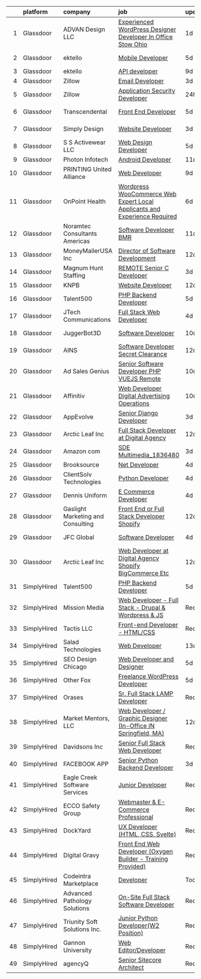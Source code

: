 

|    | platform    | company                           | job                                                                                                                                                                                                                                                                                                                                                                                                                                                                                                                                                                                                                                                                                                                                                                                                                                                                                                                                                                                                                                                                                                                                                                                                                                                                              | update_time   | location                  |
|---:|:------------|:----------------------------------|:---------------------------------------------------------------------------------------------------------------------------------------------------------------------------------------------------------------------------------------------------------------------------------------------------------------------------------------------------------------------------------------------------------------------------------------------------------------------------------------------------------------------------------------------------------------------------------------------------------------------------------------------------------------------------------------------------------------------------------------------------------------------------------------------------------------------------------------------------------------------------------------------------------------------------------------------------------------------------------------------------------------------------------------------------------------------------------------------------------------------------------------------------------------------------------------------------------------------------------------------------------------------------------|:--------------|:--------------------------|
|  1 | Glassdoor   | ADVAN Design LLC                  | [Experienced WordPress Designer Developer In Office Stow  Ohio](https://www.glassdoor.com/partner/jobListing.htm?pos=110&ao=1110586&s=58&guid=0000018137c4801c91a831fa8d7a651b&src=GD_JOB_AD&t=SR&vt=w&ea=1&cs=1_a535cc47&cb=1654498034092&jobListingId=1007917643696&cpc=23A796B44307ADD7&jrtk=3-0-1g4rs9026r18g801-1g4rs902mjor5800-5ff23c5acf5c8d17--6NYlbfkN0D55hMz5WA8YX_dLayiPM-06ubVX86EvwRRl9IlyL2IOxUk6jvVi89EQpwJ_IRxxURGsp9L37NUwP3BB_cr5DGNmbSMs30THpfvwIpJVeBv_FyqtVXeZwvKyxs3MdHXAHPWOEjf3eO_aNgc7nNZ0Tckfv22IIh7me0jK0kDgsfbccu7SAmZy5O5qsyds6vwCr6hW4_pJweBcXikZeWFLHq3ccPLZE7NDIiPaACJoi95ZrjYHfudMV3pJE7T4Sz_J3tjhprFexrxIWhWJBZTQJcbntQ5A1RcmFgP4pP1EuhP0Z7syfhskjVpH35o4aTB8USZ_zw3XT-E5VzvbfdnL_Vxzv6szwRKQMmtUe7x5hz05Nu2SGfjlPINbf_CfQuypr9LMJd9LsVXbuarAAQ70pKMMmStXf9wOkUpjR4bgIBufMY4QKUJ4veJNg1u2pldDGaDZnfssSF4Cwn5iza-qC8LAOxB-5IzfOZgXo6MZW4z-d9ebc2WQd3j7SJuyuiOnAtxuLeRxx_bAQ%3D%3D)                                                                                                                                                                                                                                                                                                                                                             | 1d            | Stow, OH                  |
|  2 | Glassdoor   | ektello                           | [Mobile Developer](https://www.glassdoor.com/partner/jobListing.htm?pos=113&ao=1110586&s=58&guid=0000018137c4801c91a831fa8d7a651b&src=GD_JOB_AD&t=SR&vt=w&ea=1&cs=1_369c549f&cb=1654498034093&jobListingId=1007905971078&cpc=555ADD10F5BC937C&jrtk=3-0-1g4rs9026r18g801-1g4rs902mjor5800-80afdd8af822026f--6NYlbfkN0CLjQmfy67UqlWxJvyH5uxFrQGBFL1cdeZdgq-fUlKTljvii19VO40o9hODfeR06z4mhk9GpRvZDex5LB8Ymci47WRXt8vaihY4AblfBVb0bxqBwnDUzJYSUgFrDeDVWEorFxzmmNKcJzLXz0idSWhU2q7GkpYcTy7784qh_mLhorMKw8QAYJoMDVX8gSu2go-o_iq5pdSidgIuA84pm7B8IdhqudD5SbqkuA9Woe4CCyld4b2jSTy7OzNQTdPQ_SOjVTHReUBDBaxwsqX5kFJRJMOcRZO8xx9qItMCg0woDK12-kNjKqhDnIAUU_uwvBNUM-1y-UBtQtV7htB1v_BphW9PH_b3LeTCz0A8jFRGVO49B6MPVCZPIYeQMRy-6p6PYSRROQGecBj5fG2PFIpqxRI4GT13pfMRJuC46l8Sa6J1seyW6_urre4y5-bwYCVviLKDHE-nSLHakML3-1KEviz7ezqzPNVuAWrff-lF8J6NKUDrzkZ9lF4uzdTS68foKr3LMhfrJA%3D%3D)                                                                                                                                                                                                                                                                                                                                                                                                          | 5d            | Charlotte, NC             |
|  3 | Glassdoor   | ektello                           | [API developer](https://www.glassdoor.com/partner/jobListing.htm?pos=123&ao=1110586&s=58&guid=0000018137c4801c91a831fa8d7a651b&src=GD_JOB_AD&t=SR&vt=w&ea=1&cs=1_005f080a&cb=1654498034095&jobListingId=1007898560013&cpc=973E6D846143997F&jrtk=3-0-1g4rs9026r18g801-1g4rs902mjor5800-499effc080e1b507--6NYlbfkN0CLjQmfy67UqlWxJvyH5uxFrQGBFL1cdeZdgq-fUlKTljvii19VO40o9hODfeR06z5VeUgGmXxwDd1apIz3q5bGrSyFsw2nVv8A9keZ_TV-YXdizNpzTxiyoEv-DYYeu7i0uAdRawfgv9BwPsqBCOdbji7-x1LgmFzzevUEsA-ff-qen00aE-ebt5rEZAWcOtqyTOTPFvDaJ27QzJi5QmTI5kbGKVe4PZQnny2iGTcYPnpO8uHn9ih1ZqtTYKBwoNO-obSSwv7Fve2SwTOwkZlY-jUwwptpObz7rVnW5rQVNUWSmIKRMUR8F-QOoQYijcOPpKQ8nWjJe4XEQBqnZXyeNnKCRxyBsTn6Ab_ntxTMNSjnLg9jmTY2ONXsiyB9K9EPHBwqC1yDlN8EN9Ox2imnbLfjutZRQJYoPVPwX9YIw7NbQj3s016x139-UYh_1VCpa-wFe2AxDtALrJ4AcWuW9h0nUAI5zaB5zRs7HDg8At1nX0gbpxm25DKW2Sk2w9u9-_Dst0d0hA%3D%3D)                                                                                                                                                                                                                                                                                                                                                                                                             | 9d            | Remote                    |
|  4 | Glassdoor   | Zillow                            | [Email Developer](https://www.glassdoor.com/partner/jobListing.htm?pos=124&ao=1110586&s=58&guid=0000018137c4801c91a831fa8d7a651b&src=GD_JOB_AD&t=SR&vt=w&cs=1_06561be3&cb=1654498034095&jobListingId=1007914140809&cpc=AC285F3A3ECA6BB0&jrtk=3-0-1g4rs9026r18g801-1g4rs902mjor5800-d5a371a2296d9443--6NYlbfkN0ANMurRYyPEXg08u6OamUd1Mvhk-zhFSGYIZgoJR86UvYL2v6MoUqae-sD5DnU21vr3PQNu8ZSqa2obWZbktWxgr0g78Syxir6qFJq9FS2-QcG1zbH-ZdReyN6tfx4WDorKu6fRAqkaeyW2Vts6RUdmNBZQ99TRrPTVGAhRaKI305nDt5vRkq2GdPB9asLlMbNLCd6duJjvj4XvE-35iW94qGlyDV01ku2cKEQsGGbCTN-C09n7wuN2YStUKu8k7WvBfGp6maA0m9xz4v3A0FJh2-E6Nqujjo_hUZ3J1DQcoUeZn9fD4KfRhPbP7kH8QM9JDggPDN5o35ajE7X0Lgh4cCFagIf3riGlz9Es7iIMDyBS7IiRY8MOicHcsil1kWM_VSvauByMZXvdfSoe85r4QftPongDE-rqfd9tNvq-AfkP9BQhnejw9eoNt5HSfa7j-IcEGixaEeEQuzVQTVcSdE5uOJWHuYf3NlcC54wLaYbIqD90vDcLGfcFT9Xnaoef96-WSgvtfwPJhPuqRR-MCoXiFqas5XMF_xcEhCO5CTFHMTd522BYO02rK7QfLgaB0w4Hu3zH4NcOub6j_5tT9ejofBsJkjxpqe4SfGVB-WXyoSAWKSt3R2E0xOFh2bQiUVCjb6zMjw64pXRjK7w1WOls0dSZPOQDYcCngN6BCjEUQ-Z65LNZ4f4xbn9jvmM2mCfJ-L7QeJnJeDgN2GcT8T2adWz5mOuEE6y0cG1v1oypaUCA9a1Rg4JlJcke0Abouy_JRF572PV0kgnjP0g_y-k20hq3W-yn_IDVf9rFxTnhiiW5OHi23IPtxN1OT1GtR_-di5QCmBqLtjlh92F37Q5fAeNUXgP5tIUzIWhBtnkCAZcGZ-kip4faox5sTRQ%3D)                              | 3d            | Remote                    |
|  5 | Glassdoor   | Zillow                            | [Application Security Developer](https://www.glassdoor.com/partner/jobListing.htm?pos=111&ao=1110586&s=58&guid=0000018137c4801c91a831fa8d7a651b&src=GD_JOB_AD&t=SR&vt=w&cs=1_b9bf698e&cb=1654498034092&jobListingId=1007918663423&cpc=F1339989C5CB8906&jrtk=3-0-1g4rs9026r18g801-1g4rs902mjor5800-b15796dd80cb0342--6NYlbfkN0ANMurRYyPEXg08u6OamUd1Mvhk-zhFSGYIZgoJR86UvQ_x0FKK8TrZZD49G3rLjS97idMq4Jjaw-3qa9pcLwefI5CIC-Pd_jSG8jWwupUOO7lBP1R92tIUdEo328R83rPyIZ3SnKpggKeajDFI-X5kVOEyHaEmQtW-FaqgrNG3fcoGsuhjxBmC3Pv3Y1dvY5D7vqdXUH1HX4WVNWkZivehH7WCUQ9B7uQcQ0x7rAHfJF2124pjBdQztv9OLvDtgXdKbGohIAHu29hun-8qLTQb_HMn6ktvyHIVS7LnqCr6yl49Gu-ilNUbQB__cSY-Ms-L7bMBbRBMTyEbGJkLmELpBVDfoZsLZ3mehItvAcu7rs0GMlj0YRWEAp7Jzbcn1C1HHSSan_6XjjVdZhWddHTfq4pQpH6GnhSB34zqHO3jDyX_RnF7vvCB3KfycUmmKjal8a1U-LUJoe0859FeQ-agNOy2F2IJKtXSDiCAw0hDSQxb6bl2rS1c2--zv64rb6nqduwXbkzX7WOdtOyWWbLGjoxv6N0b0huDPLdwbn9iKaZmyBxLmns4N2XNRiltQDfjbzdSEBCsWEAfI06uBHZht347H_iRWvbQE12_aRJAc407apjkeu3gV0tDFHTlR3Jy6lbs-Gve3bm71y_8ebwRwfBe19B1A6HEb9dwRy6TOjC771FmHO3pphPIrof7gdpviTb-f72dOC_aCnJdHfuxQb0H-wXJbeo_N2ThHvHF7YSlfKJzzN6l4FA7erO-vMBQ7nZsy1dQF4auABijeVNi30I2T0gXrdNtjti8S7WIgU6ycNo4lV778CDkj6ukNEWD6gD5ssBbXSCekvtx-ZvvoFiyzrcVicHdlMW7LT-Rrvn1YFN6tnsV5DmzdJHk8Ue0TJNdtfldhQ%3D%3D) | 24h           | Remote                    |
|  6 | Glassdoor   | Transcendental                    | [Front End Developer](https://www.glassdoor.com/partner/jobListing.htm?pos=116&ao=1110586&s=58&guid=0000018137c4801c91a831fa8d7a651b&src=GD_JOB_AD&t=SR&vt=w&ea=1&cs=1_5e87e739&cb=1654498034094&jobListingId=1007905975704&cpc=D7FE8E303655E3F3&jrtk=3-0-1g4rs9026r18g801-1g4rs902mjor5800-4faa581660fa1e21--6NYlbfkN0ACTeRvGRFS6hadW-07x_K1RnsIE8OdH4tufuZ5eRAiXvJP4uszTk42Rt0E2u3NaVZi9SDX6Fmjqum_709gG7LLnZto7XYBDrqZaqdFKb-owaQZ-XDgD2fOYIz42yjl1JWwPzeWNiRKNrzLKesEmQce1NVIO1WTfYSvm8fpu4K91SKQHve8WQP1ccwaKshXZMoE1l3ngmkc-TJiDt_gzIR9SFbLCO5-GpLWKPgroBNPLWuOelKWxR6C-bh60HeRu88XpeCgK68FVT8cL6KhOliIzRoyos-VWIWYtqtI-xMJt83YsWOTFLvxCFKUanM7ynZIHpMFBxDl4oAlr3sd_dwnBkokcXJX_kBqfZYRRcwTUy2bHi_JxUCRFWILRfvjqftTLRMTRkVKi5pbgsQYS1vqHhuSNucQCVXkbzJU6aZWN3zp9w3fR2aRyTr5czypPkMrUgiQLfaXdyN-1uhIOppub-9iX1dZXip4a8SR0upXVBqXqcIduNICBvXd4_1WQ394OEYp1CNuqQ%3D%3D)                                                                                                                                                                                                                                                                                                                                                                                                       | 5d            | San Antonio, TX           |
|  7 | Glassdoor   | Simply Design                     | [Website Developer](https://www.glassdoor.com/partner/jobListing.htm?pos=117&ao=1110586&s=58&guid=0000018137c4801c91a831fa8d7a651b&src=GD_JOB_AD&t=SR&vt=w&ea=1&cs=1_da4bfb2a&cb=1654498034094&jobListingId=1007913875112&cpc=983919718F9DC6F6&jrtk=3-0-1g4rs9026r18g801-1g4rs902mjor5800-57ed80703c018681--6NYlbfkN0C-Mup-Gubq0jiV8rKLAodhj2wRVhJ3GFEu-exgwciS1XAEyEGW8aFyYWyU32nRQ_35WaFq3zp1EH2dj1bb0DDiy6J0XUwzmGeQrkxW-JAUjzlIharzPwd6oveOCawvzeQdXncODftvXAqT0mG0iAYa4fsQJjEzQ390Yqvwv9EhPmHqyHPOyXfoExt_5hfAu3XfGMSvs198_l7iR3A1j9YtTq9RCsgkXYngby0nDiY1qJnYSKJ2tKbGO-hLlpjp0agsmo55Rlhz-CHb45VmLc5oZS0uivkq-2Py06-TwP97tGAc_nfH4FXej99TkjKpj-ytoLFO-LCl3aVw6UtSESuftt4niWgEJ2DsBWGWteUqEMQstmuU5RG_uY82_wxIXtyySsDJl8CfEj6lDwBsk5F-7v7EXH0o0bkrszAgz-Jobjm72Sc0rYorvtACWBu0qbHdvBqx1N1DzPeSz8qWXR9gib8qpy8VeoPqFuwC7X3daPdNADLpNe0WI8R3S2ZO6I8%3D)                                                                                                                                                                                                                                                                                                                                                                                                                       | 3d            | Los Lunas, NM             |
|  8 | Glassdoor   | S S Activewear LLC                | [Web Design Developer](https://www.glassdoor.com/partner/jobListing.htm?pos=101&ao=1110586&s=58&guid=0000018137c4801c91a831fa8d7a651b&src=GD_JOB_AD&t=SR&vt=w&cs=1_cd5178ef&cb=1654498034090&jobListingId=1007907546318&cpc=E09166F42AC112F3&jrtk=3-0-1g4rs9026r18g801-1g4rs902mjor5800-9a94e0e65c736bca--6NYlbfkN0Ajr136nt6A_LHOZ7dazkZBMRVGXfFx1UH3hXSlGZi78qV2vh4IIPaG56QxCFgA56Adpr9RaXdipIXu1R4bmSOvMziN5foyE-Hu6-wOJzorB798i-BTTof0WkY407sJ8JJ-b48jkEdELNvzxft-sRf5NMtJ6JiYIBRDHRpWroXbQqBaO_5kxxHvN-KYbt9H9FU-F8bCVWeed56PDkhqUEuRGHhHzWK0Nu3lZP0kPet2iRwACwaCwOfDb-EMyWgGqkHC_uLAsNtMbrgQ8wWpZRNIvhl4qwkb1mtY-uIUGsyWdz4nUvK_4xNQTMHnPlOrDkqeoWpe0ngSgNbXG32TjJ6IDJyaO3tCCb8sLMLXWQdOj7DvrJuomG38XJ7CdqTyPs7RECbUUISMJfpYH7IcrQC1faCDuqQU2ZkpSwgoKBDwrss2zr98EaDTjaLQ6wmaY691Pr3QXmdBEcbhHyZ4OJdEuDeW6UP0IY5OphtGdu8ca40Tp1GBsT21gAGBOROBQazl9Uvj80j5qs5wxQNktKDOKk5If1iua-eoLlvEme6KbyoYqkadgkPsK3ryebpXnjT_Y56pCXp6mmFQqIiSaTuX_TLbS2vnhD3itG4VVI-511LaP0jVxRUMTMaqHgG8K_3zixGwNO6uM22lL-xqZUViiFbeKKz91UMSqORUU2wdcaC7WkZy7g0svebiB6PiKcXUUpHOp7H-er2QiG6JQYdhxFp0UwClBrIRbXnLl4mRb5y81heR1ycF948cfz9hx6w%3D)                                                                                                                                                         | 5d            | Bolingbrook, IL           |
|  9 | Glassdoor   | Photon Infotech                   | [Android Developer](https://www.glassdoor.com/partner/jobListing.htm?pos=104&ao=1110586&s=58&guid=0000018137c4801c91a831fa8d7a651b&src=GD_JOB_AD&t=SR&vt=w&ea=1&cs=1_e72f5674&cb=1654498034091&jobListingId=1007892542626&cpc=67C0CCE3C7FCD181&jrtk=3-0-1g4rs9026r18g801-1g4rs902mjor5800-a3e50795e0056a40--6NYlbfkN0BK9GXDcakwdiqmeo8o-2GvkYnmPkq7xevAHdeF_847qlv52V46Uj_2s_pT6GSulPqvjasaQXps0o1jPbMjeMFtqXNt8J8JvgczQhktQoiGhHR_lYFkYMTKLgS1P2dqx3MTMvrMlKqogq5yv_t9VuqD6-Rqh5oF9mZDP7YaeYvFderzBg3riZTrOVy-587EiXSQeUPudNc8V45ii2nqkhef5dKoaOAhec6ebtPRixNt_UmgvjTDTwhYbZoiySqFLXOFnL5f3xGGVDqtwkfxRFd3IXgV2Nrt4OrULHg0Io8i6GK5Ut2ftaqJ8kygIldOj-KSosdLxrQC8Q58v0MzXU7vcjwApXF8qTn0T-pMSooRBwDGZaO0qgfTM4ylNZ8eCHNiab6T4XSpV8GPacLbbunc8juxXDACWHCIgU6XApLO32J5qhaqsTj3zk9EkoQLNNC1mRgVb3dwdhbYPBdbLcISkUJ6D4Wkhy-n_8BuQb_H8YteMsX3m67I)                                                                                                                                                                                                                                                                                                                                                                                                                                     | 11d           | Plano, TX                 |
| 10 | Glassdoor   | PRINTING United Alliance          | [Web Developer](https://www.glassdoor.com/partner/jobListing.htm?pos=109&ao=1110586&s=58&guid=0000018137c4801c91a831fa8d7a651b&src=GD_JOB_AD&t=SR&vt=w&ea=1&cs=1_e1897189&cb=1654498034092&jobListingId=1007898385089&cpc=93AA082196C185B9&jrtk=3-0-1g4rs9026r18g801-1g4rs902mjor5800-dc81e49fc931dd62--6NYlbfkN0CRj-sOtPusTLJq9MblLSm6Cds9QWEY5eHHm3cA7ZelnFRzC79Q-ko1-LazN7AL-IGfamo1ZcxnpDw7aZD40s5A8rpCvNB6w3VlgB5HW-HqSTLgjU0um8546ZPGPmEBQ782FxJ-OhvmLxVZQojgLs1JmzLimVPSIol3M114wpxtD0-SvkhtldW0v23vmkd0BcVknkbz4y1BDU7v-DT2-FUQcw0mQtTgfi0WG5xA-czAXTzhSCJcZFt2icsURak3i9oCxN9GJ2R-wUwI0eEEuGuJUQTUkaHcuQ2yqxgaJedk8TmfOpfYudEvNZkMvGKzQnGtWxpg4dGJoa2ZmHaa1IMh-taVHFjgRmkIAiTbwqK4DYtzUa1s-PhTN3d_hx3L8Ydf9LwJjljWZqrLNsWk-amO4avIgRPyQOz3gHE_9xUwtPMWjfiKM7LAVq98fbznakR6vSfPlzWJdxOdAt3iKfWyHiVB9c9t2bBY4xCHmX2_cGGZ1oJIIzzs)                                                                                                                                                                                                                                                                                                                                                                                                                                         | 9d            | Philadelphia, PA          |
| 11 | Glassdoor   | OnPoint Health                    | [Wordpress WooCommerce Web Expert  Local Applicants and Experience Required](https://www.glassdoor.com/partner/jobListing.htm?pos=107&ao=1110586&s=58&guid=0000018137c4801c91a831fa8d7a651b&src=GD_JOB_AD&t=SR&vt=w&ea=1&cs=1_680c94fa&cb=1654498034092&jobListingId=1007903215506&cpc=8A61375D2B69A28B&jrtk=3-0-1g4rs9026r18g801-1g4rs902mjor5800-159e63bd1829bfa7--6NYlbfkN0DZZww-p_mr8GWlqIRBY21Wjl_Fk3kglyx5_HcxykVqwa7Oh0kVVaxeYI8J7BcukAIy0okcdhH2DyaIfm6Jvb1oqeYhbsF02WFeIbSNsj8uljhVtJOIO3Qnvqb9gbGV1ZWwDaYhrI3Uo62QFkN1sspM9OV89cMI8SJD0BHwgNaxLE_r6h4knzc5mL9IlozzooP5WyYpo1-U67vqDnIjliEUuKulUKM9O4q0dnB05YRBhHh0YX56S_RhSiiwN2QEb1M690v0rJ186qX0ONq8mGTlnd-_kKMuxqj0BBr4JcXzwRUWUPtwML_Ve2QbvZ-RBT4jdErRAnS3dhmG42XxpAs88mjoVd5tXxNTExCkzJQ7iKagnDpilCnNKO6ERE2Of8vt3QEpCAbBZmwpotuph9bVbKUG5N4-FdUdqXy-aeh155FSXIQrSEmu5a9xN8fTu7CuEYNYfA9UxXsCScHUioJGtWQFCpndBu_4K06jwHCYUDo09qFPXDsVJNZMu8d5nAAZ0NkCy371RfeE5oGu7GxN7-mC5UbbpFYA-TMR7L7ezn5hLDcgDNNxHOQpZQk33_iIlo-5MvzC3XBhzU1-toqr)                                                                                                                                                                                                                                                                            | 6d            | Richardson, TX            |
| 12 | Glassdoor   | Noramtec Consultants Americas     | [Software Developer   BMR](https://www.glassdoor.com/partner/jobListing.htm?pos=118&ao=1110586&s=58&guid=0000018137c4801c91a831fa8d7a651b&src=GD_JOB_AD&t=SR&vt=w&ea=1&cs=1_66e2e2f1&cb=1654498034094&jobListingId=1007892674761&cpc=C17E88BEEFAF6676&jrtk=3-0-1g4rs9026r18g801-1g4rs902mjor5800-48511051af68cc2f--6NYlbfkN0DP5iA7rczblxWEmgIPMCbtpntgjKYhcofeH2wrZYmOPqkjhZQvSyVW_dxwzepuYH4hstffnADYvZ8_DAPfBD_Iytyt7NYX--aevAD1CWFGEtg4nAcFczDJU9EwXNFy3B8Bwm7MsPGphyE9mIoGtkLO4L9Dh8nQNzBi_EVShwzmN5A_Ojf0e0DbUibJkpSs_3gXUO1bHpDfLiOFfL4R_CcDTH8xTbIH29MkR3R0ygMVHrgqY7GF247WdzN4n0WuUkzQgHbA99wfEfb2CJTHUQTwfsLRLnMcVM_yzbALtZB2xizaTQ-zodxaxuQfIVhyUqMpRbuAoQk549TfJIM-spiYb09H0g8CPeOxlFt8jWug8U2XhWIwt98tp8vNYsg0EKUBDkC0EeVOUe448NVjD3H95b9gyqIzoDBTFzgR4niZwEZaL-qEzKH0k69phLGdN5q0-9jtbSmk-9_IGx7OV7lQeuM0DkKuOzAuPKFtYVuMHs3HPur8jVpVCBLp3CGNJUyyuY3-4aeCQ4d13Zrz1JRe)                                                                                                                                                                                                                                                                                                                                                                                              | 11d           | Raleigh, NC               |
| 13 | Glassdoor   | MoneyMailerUSA  Inc               | [Director of Software Development](https://www.glassdoor.com/partner/jobListing.htm?pos=122&ao=1110586&s=58&guid=0000018137c4801c91a831fa8d7a651b&src=GD_JOB_AD&t=SR&vt=w&ea=1&cs=1_e1f451ad&cb=1654498034095&jobListingId=1007889089840&cpc=1EC006BEB16B588D&jrtk=3-0-1g4rs9026r18g801-1g4rs902mjor5800-769b1c6db1add6ee--6NYlbfkN0DT61kLjdFSjEt12lSIO0ii7jnTWqzgOABOdg3sRKPBg-BDwAt4KTL2jqdoh7ijKEecz-3k3TKLNeASbG_E3n7urExdtry5UX-DGlGBfQtG93LDx-qgDLQkGdl__XkKpvSDf5dCH3h84qeKgGio555muORIKO9SjKXJloYYKvwuY16k_Rkm26hkFOqepCD3EWmM7buDyRK1DlPaDls43Ov6vYbvZsY8l0ABcMDha0pWtZCRX5k14ljtPFTNopG04nd_DMtsJACv3fyoQNKQwB176BXq0sWk66gH8VbBAjcXlP6GGWA2GF9hCoTDTUON2DnxnOCdDi_Pv8wy1ZMIXiMQiWuabI5BuLjddIS1JSaB-GLS17-2GWWO19HSOO9hKc2TVjR8j8L8f5l4U0e55wsAoFg3Zc2M06zvhE2Rc5T9lx6ZWMP9JcvNjtqzu5gWTa9i-AFaZuayW-xBVWRWS0guXIKzeo1RxbN_SvbZ71K1nmUOGW-aEtlGWKmc-Y25JknOWKQotCa7HSBGj7WTM81d)                                                                                                                                                                                                                                                                                                                                                                                      | 12d           | Remote                    |
| 14 | Glassdoor   | Magnum Hunt Staffing              | [REMOTE Senior C   Developer](https://www.glassdoor.com/partner/jobListing.htm?pos=112&ao=1110586&s=58&guid=0000018137c4801c91a831fa8d7a651b&src=GD_JOB_AD&t=SR&vt=w&ea=1&cs=1_12bb8a64&cb=1654498034093&jobListingId=1007914397117&cpc=50179EF3956C3176&jrtk=3-0-1g4rs9026r18g801-1g4rs902mjor5800-72db3625e6eb8b27--6NYlbfkN0ApPMyXrjGHNZ4HOtR5bp3hW7-r3UAVomwaSEEjEZtheiHWunq3-hIp4grX9xf09FDkEjbXvNWOTvMrfSikpThnoH9PDXMQHp-Vwuk5r6m9vDQuLiG-Ut56UOzJnXFKTrC3A4HSvAGh0y7yXN0cQ3pLwxjQu16bJnL-pX4G0HRD8ZPwe6wAKXgd7KyV025LLk7M5JN_71mgZ1PL2zwOddoiXZeDmMTpawrOPkC_UxvY9xKhHqFiHJFVt_Iq7H4JTIK8WMWmcg4peInnt-JSzNV5W3nh5yUgUGACtDPHj7Gb-ythom1GkjB6bkqm6rXNeubbupibNz-0Xv5I_JsCIpt_64un-a-FYq38g2b-8uykMzq2btO5g-ZtcCrjLMI4Lo14YlVE7qfCrMnkWi8HVOclEGNcU2-tQU8FjqTdjnZ5wnjaO4HXLyJb9HoGNpRb4WPpNWpvDG4KrV3MygK8fPG6URfZQvyIO3d6zVks1uSh6z7SS6KROVuhJDiBMcXxHtXiY_xYjzZlkHFCg4b_lPm4)                                                                                                                                                                                                                                                                                                                                                                                           | 3d            | Remote                    |
| 15 | Glassdoor   | KNPB                              | [Website Developer](https://www.glassdoor.com/partner/jobListing.htm?pos=120&ao=1110586&s=58&guid=0000018137c4801c91a831fa8d7a651b&src=GD_JOB_AD&t=SR&vt=w&ea=1&cs=1_c5261a0e&cb=1654498034094&jobListingId=1007889710069&cpc=2187E14FC6F1B769&jrtk=3-0-1g4rs9026r18g801-1g4rs902mjor5800-259b8ac8227e4646--6NYlbfkN0BvLbvDA2J2cnkXh52WXsa7A4FwD4XNd5X_b3ZHvrXdw6rsgGSgBV27lgCNadOowgyefG39QW5e2srYGN0Kd-98YTLK1ej2ArEGHry-pC3vpKm37Dz6w1fmFyGeOHiw8YaRIC2vnIEY36ZqfaVvi_yqtCsxTI-xZksUhD1en9aPcmCxTZjUBWdenG_xf8TZdRWXh65NLWyBcmdGXFMUDWP-MZhMSx-Pafjl1TriQaMSbyTij1X_506JuYu4S4X00eUHNja6gvV4SNvOMpVp91STN7vgKVuUUpEUsXgauLKsLIJAS5x-vOlDRVD0p6iDc0tQRhy8s4XvhlOIhMCcr6cpsp9y815GXiWXKKRMkye3H6-YDsTEPKM01Ldy7kCdhwa7VRnpJRfhF9dm9euGzJDliystjf4ozfiS_miPcrcVwasvzd3AndG5RbtDQfDs4cKMZcEWwPCYL-TWrY8tYv4VXbX3iQ9olGQKzTaA9qEMaffzYXhotnPag_UoAz3kF10%3D)                                                                                                                                                                                                                                                                                                                                                                                                                       | 12d           | Reno, NV                  |
| 16 | Glassdoor   | Talent500                         | [PHP Backend Developer](https://www.glassdoor.com/partner/jobListing.htm?pos=121&ao=1110586&s=58&guid=0000018137c4801c91a831fa8d7a651b&src=GD_JOB_AD&t=SR&vt=w&cs=1_9c5abb21&cb=1654498034094&jobListingId=1007904714612&cpc=F41FEAB56D215062&jrtk=3-0-1g4rs9026r18g801-1g4rs902mjor5800-d767907e49504ccf--6NYlbfkN0D5mXFGwCT9lo97i3gsfTR9iTAPBTm16RjVfbVH6M8QHE8eZVK8zpxpBIss9-IxxjTgyFgGJT-FIoKdrZhAfS9_NM6z5ZxF12lUGA8c02ZoHAmEqDXQYA5mBdMJ_zhsgHFsg5niEobBFIx2nbvtI9VOyGvj5cRaAVXmEt_jMy0VAPg7ZsfrFR7LkrdNItSSGw53CppD9u21uMrsIiXJ3spHTb41Oe1Qj63xMrJxxNjceAgkfw_k_Yb7h1hbGakD0T4HxC0IKu-3CVxYFibxgitbzw7yoFLjvUAw5qW1H0S-yjIsZXTtF0J8YPrRBwQSBlyacKLwHv2fp9MR59aA-c7DSX8h2N0Llro9eZqTXkdVCZfbQPL37FUIVatIPnUHUG2xFMUHx-QPTItg1DblKwPl6Ofztf5cvqfLAdYbhm-7JE8iL9lb_VwKyT-KTBJ8B-n0oyLVtRRUhOJc5ZOzw0Q6l1XCaP4_bVhqQTA_Kgdg_VdorgAMRf8YOUdqJzJF7FEw0IDQsDr40bis_C8g81UfBNPtw6I3UoyzX6SHUzKGBX21hjGXhKIZ4lQKdH1UoEl37rcjGnlFZg4NLe4Y5tmd2vgkochJS8T4yPr3qj1hNA%3D%3D)                                                                                                                                                                                                                                                                                                          | 5d            | Remote                    |
| 17 | Glassdoor   | JTech Communications              | [Full Stack Web Developer](https://www.glassdoor.com/partner/jobListing.htm?pos=115&ao=1110586&s=58&guid=0000018137c4801c91a831fa8d7a651b&src=GD_JOB_AD&t=SR&vt=w&ea=1&cs=1_f9950f86&cb=1654498034093&jobListingId=1007910490029&cpc=B27F49C9D64D6F84&jrtk=3-0-1g4rs9026r18g801-1g4rs902mjor5800-99bd56ee3dad0002--6NYlbfkN0B1st-q0QqrnjcG-Gw1ezFNBfboKSXBvukInGhjtG7QC-iiJB3qB0mG5k_vgBR3Er5bWCVHtUMxEnsvEjX3oGQQ66u7nf6GP-OgoogwPuvV6hA0z0VrnvqjP1-bsB89wxrLX-37wqUbUZ4toRqT3gvoLHxqVFH8KKhVNxgjvYFGFXDw62y7Ud000xbqDA5L0X52upAxSTNKPfuqZqbZBIKk5nQyJkdYA4kMg3OPEpgJ4xM0hnbU_5ln2WRAIqtBZSuzSQ_eI4OW3XU4Bymw2_2gM6pEDlToRiwJ7weXqt5ZbgtQlBhvh1TRRf8YE-t-x-qzhLsijMSrMxiJpuLiYUQn0_J-DWT3kaRhRWSzV-bV15uUn9iHiLj9ezcy5r17jTjjqFHbEmL9ZVJZwgR81xJ0Fzm_J_P11ZnBQes7kLVwKnyfFaEDstY_84ZmGW4U0e0zydv9UmnLyHSl76ydAj22r-MZnbB55YqT3jHhj6H8gU-tYwfFwrgGeY41dc-LccqLm_S2si-wEg%3D%3D)                                                                                                                                                                                                                                                                                                                                                                                                  | 4d            | Butte, MT                 |
| 18 | Glassdoor   | JuggerBot3D                       | [Software Developer](https://www.glassdoor.com/partner/jobListing.htm?pos=127&ao=1110586&s=58&guid=0000018137c4801c91a831fa8d7a651b&src=GD_JOB_AD&t=SR&vt=w&ea=1&cs=1_1f94e537&cb=1654498034095&jobListingId=1007895529020&cpc=61B26E8FEFFA679F&jrtk=3-0-1g4rs9026r18g801-1g4rs902mjor5800-fe487e633f2c9d77--6NYlbfkN0D6R_LooIo0XrhooaEU74opfISuQnu_V8ZR3VJvibYqco5pcIz0yYB8Ieqd1FkhICQdZmwB1le4wLprn9-SLhES_P3_FDVEzkuWPMQTGt_ttZ29oX6OyOlV0ANOoVlJipMkrSpf5-MPTLxiViNojMGK759bWI0xcNHN1aAkc_MVoHbKbSR-NGx65tNAebyb_RCuUorWAjSCNGOxnQ0d2xP3UG_OFiruLuXcot3BzzBW0ucF4hkKbiiO6cOHXi7cl9kCFG7JxvE9_8RZf5XLxMLijkRYfuc4o32IoWWpmgHOPSXiGHdpuDjhEUAThzMFKn7q_q1fAbH7ZylGtMbLcTpFI7C8vcLKzxGh6EYWyrLvFQmvyvVTdIS0Z8xZGZphAtkN5eGl1h_ZRMuqw-lI7LDxiWvGoRSk7zVqUoskgbvCN1T_1-nG-T2hBd2T-0r_5cO0PacH9Yfs1gK-dl10XKcpuUp8ADJKGUPDjFKSK5RAsQYobcvBsxisyFFVc39vmUQgilWhJXlLkw%3D%3D)                                                                                                                                                                                                                                                                                                                                                                                                        | 10d           | Youngstown, OH            |
| 19 | Glassdoor   | AINS                              | [Software Developer  Secret Clearance ](https://www.glassdoor.com/partner/jobListing.htm?pos=128&ao=1110586&s=58&guid=0000018137c4801c91a831fa8d7a651b&src=GD_JOB_AD&t=SR&vt=w&ea=1&cs=1_34c5041f&cb=1654498034095&jobListingId=1007889100765&cpc=FDA93C03AE7AED37&jrtk=3-0-1g4rs9026r18g801-1g4rs902mjor5800-e6c9fd712f6d46f7--6NYlbfkN0Bcr26GrXoQrT0Vg7_C-8puRcYjYF07PKkszPacc_DnVIYYu5WKRhmp_eaMR9QWrlRJ_mPW_FzPClmIoJ7X9jN6nrNEhn3Vkn53xIxsZ1Pz7z7yhtTaGUrxtMSD6e7U84MyiQKGxJLwgdDbSOvuA81QyUuw40tUFKgSjPJHKrkTZNUVUfeiignpR5OtLTKwXji4ypq97T333utbNQ__K1eaZ4RI5I9WJbPfUP_EOfrkhjceSxqEagzjsLeC_O8cifNVLKxDzLeGcK1AulhZDoJPekWTv_5LHF-d5mevBUka1nllDvviFTekkDAji_B15rLuW5-1DbxEY41xP6xuweRoXs9b-2wQmFPuFxvp2tN5REfXr7ah0jFDpcOeViWe1xlHAfe9yrutzl3U8nVqRvOyhsqv5zVOtvhZQvUCMt2jSSZ_MAEzx5t3eWINBkmZn7dXa_iY6XVsmYYzdzPJOcZpGP9rpGnakM-3DXPCnLEagqYcz2jQPJFsiMBohaRVDmCCxKZzkFkD6g%3D%3D)                                                                                                                                                                                                                                                                                                                                                                                     | 12d           | Remote                    |
| 20 | Glassdoor   | Ad Sales Genius                   | [Senior Software Developer   PHP VUEJS  Remote ](https://www.glassdoor.com/partner/jobListing.htm?pos=125&ao=1110586&s=58&guid=0000018137c4801c91a831fa8d7a651b&src=GD_JOB_AD&t=SR&vt=w&ea=1&cs=1_2e904572&cb=1654498034095&jobListingId=1007895537556&cpc=34670CD602BE5E55&jrtk=3-0-1g4rs9026r18g801-1g4rs902mjor5800-98d370728f729c52--6NYlbfkN0CnuZqHB0fw7qMnYaPcmJwEEhiN8GGpVqO0if3u8nDOuuKrZceSCTX0MNkTfpjoge48nVZr9hPtB5LzXromZ0yCT0qPeaMF_n2e3HI8ewNSK9Xyw_YnmI9TEIaqGJCkj1Iki90RO6fnx5li4qhPlZBHUXzar-BvfEVkU-G9qDNl84_eodL_t4QhXpAp0SnwrNjliJEcDy637zuglUnCYH9Tju-uVjgayxCan2DyTsiF0OK-3StGKU6JlEE9cnKGNqev7la2IjW1ZgfL-2LU42riDOt_UEHWvjIIF6f7S3qNZ-C22Siw5MWENVk2hOOkmfMmgpv2diFup8OXHhLoj9ZQVcmf5-8ajp8iu4dP6CAs-zxYZqrptPwmLR86vPgBPkz-NjLS4UMUOSpuR8a9FksoM4QrhbCU8CMKkpD-bGa_0lOgr6hMFW4twKctjSVtaoPSuaZfHPdGG0vKQjAB_bKRHBD0k5T2hu2zGGcoc4ouxMl2lYXxhKxB9xnmuVElQT5OumXqPVn7abGuAVGPqVB0w7b1MGlj-PA%3D)                                                                                                                                                                                                                                                                                                                                                          | 10d           | Tennessee                 |
| 21 | Glassdoor   | Affinitiv                         | [Web Developer  Digital Advertising Operations](https://www.glassdoor.com/partner/jobListing.htm?pos=105&ao=1110586&s=58&guid=0000018137c4801c91a831fa8d7a651b&src=GD_JOB_AD&t=SR&vt=w&ea=1&cs=1_ef5737fd&cb=1654498034092&jobListingId=1007895551896&cpc=8A54A1F981347279&jrtk=3-0-1g4rs9026r18g801-1g4rs902mjor5800-25825ff8010d79fb--6NYlbfkN0CEeptSDSJRdFHdgLdSoRofhgpR0AjgnI35T88L0i4sBqovLyy3Y1urXYul9N24X9EMKJWsGVuiiLVTazFMz2YT20TdSIW5VJR-wU_WMYL1FAlLAeC_YCRjS3kDFO2_fiFKvsDiLhAEsyHKeRdEppoyo_9_XeYfgfZbeh_HJ973gFXcsrwDPYgV-eg3ATOAdwmiM3qt6TIa2C3Zf9vfrUz3C3-u3FiyEO2rMWfdny4tXA_zRi4RBGyvJczn_iNLEhGs_e6idWb44TdcwnO4S0WMT9jiwcgu1iNb5gXe9G-EJQJoMH1Z5jqnr4cy8ZzHvI-G3DBOl-ZV-CqlfBMwcVx0xLvqqT0DQN-OVJySPrXvOlFmcoaFkVGCjWnFfXsiKRaHzTy6rFN22MXqPfvCyE1dljKoFJTl3sXjQ_PsoZVx5218AxrU0BNRFyVUd9aPy0gxumLx0ogjpA%3D%3D)                                                                                                                                                                                                                                                                                                                                                                                                                                             | 10d           | Tampa, FL                 |
| 22 | Glassdoor   | AppEvolve                         | [Senior Django Developer](https://www.glassdoor.com/partner/jobListing.htm?pos=103&ao=1110586&s=58&guid=0000018137c4801c91a831fa8d7a651b&src=GD_JOB_AD&t=SR&vt=w&ea=1&cs=1_854d21ef&cb=1654498034091&jobListingId=1007914299349&cpc=48773C01E6E37955&jrtk=3-0-1g4rs9026r18g801-1g4rs902mjor5800-b6a848330538a40a--6NYlbfkN0CO3DEfAY9A68AIVwcxeRGvQUfeLcLgbZIyCfLEHxv2SWGKfgJWTED4L7BBiARLxj9j95pjMZyKdq3jJVh2aeT9w7p3LsO7RuzHLhU1xgFqTdbPoqe5bzwGkGN2ZYRr37yM3uD2gnzoWSNCubvw26KnguoWFO2yluokoknvBW7hqcwETkm5NSgph6Wn2EvAhtW5DNuhGnVRSaW_dK5IWVSNTHKiyOwnE30jKYS_hYrz3DmOyBcxq1nlVrLOZPggU0XMj39FiVta6ZZ5XgWfFhI8ARYs1kdL8nDznY1uPjajDJw6WFHkXaJbwXaTLkT3b__kqFCbLtgCogxSHPE5wCi-tpC3e-weCFiNAsLlZCmVFnKH2iCAz-IDCKOtnsxykLa4Q9X98tSELs2xmAT90_Yf-GRUPKJOFT1V9TOZbRWEDll8dpXV5acHG6AFEmOp0xOTOeHIFrbFUV3nkiU6r9XwPL8zWDmo1aB6TPq2O29MDaKPJqPO7TCBjborwfvAaFjZrMM8nXnmfA%3D%3D)                                                                                                                                                                                                                                                                                                                                                                                                   | 3d            | Remote                    |
| 23 | Glassdoor   | Arctic Leaf Inc                   | [Full Stack Developer at Digital Agency](https://www.glassdoor.com/partner/jobListing.htm?pos=108&ao=1110586&s=58&guid=0000018137c4801c91a831fa8d7a651b&src=GD_JOB_AD&t=SR&vt=w&cs=1_8e75901d&cb=1654498034091&jobListingId=1007889604365&cpc=B27F49C9D64D6F84&jrtk=3-0-1g4rs9026r18g801-1g4rs902mjor5800-ff8aeb27d06fa5e5--6NYlbfkN0BRhiKLDrkt0KPgqSD4-tjrC6mP6XCX_E8VZV6GD-XSQdG5ajkUiVuxVHj3H0ODCZ-Goz7LQoXZ-OvStn40N1_OEc2zw4h38LlruHMnQ3TG7wImikDEWBfwtnvyD-reCToq99Xl4eXYauIyMeBRzI3J2yBkAeOELVsc6Do59Xxl3syRfEQ0jYt44376kUboJsAHbnFWb6KukZmW5QdDoG9yYIoxz8jlFEn4uWUBDdCYzF5QmH2t7I4mnyrw3THQ1NMrLrNuBO4EteheaX8hMQlfNp9Bu0-3P6H8jwtosar6GO1t5Owr4DQV-pujoQFGHgy_che0sH5BC29ZoN_y7UhAQ0UQFBdsXbWaIonDcEFgEw8LNbuzcdx9Hek18OWExeNIw6WoUOAAFTJyKzrqNZDuTJhlagL1R4JSPlLbIk32QGiqGFPUoHqvNL_ASpDnynv6eaCpTWboJyxibA7HgWf0JDC5ZeVX9-3V1A35Qi57XwD7B6EdUGAOdxoaIN957iu_JNbP2IiwvAK4-Yl_GQNixq3OXMT1lJBQ-89nCcIcfA%3D%3D)                                                                                                                                                                                                                                                                                                                                                         | 12d           | Remote                    |
| 24 | Glassdoor   | Amazon com                        | [SDE  Multimedia_1836480](https://www.glassdoor.com/partner/jobListing.htm?pos=106&ao=1110586&s=58&guid=0000018137c4801c91a831fa8d7a651b&src=GD_JOB_AD&t=SR&vt=w&ea=1&cs=1_fcd92e30&cb=1654498034092&jobListingId=1007913734256&cpc=26E5119B97C685F1&jrtk=3-0-1g4rs9026r18g801-1g4rs902mjor5800-b21dc45b1d400cd6--6NYlbfkN0Ao1sXqsfl_eKMvAUCHN22fcucLWVoEbECIQPomdFbHyzE-XdJ6ovdLF5oe8dJEiDiXlbTUjLrST4A0mzOb-EBTmzyy1Q4Bxn-O32QuH3tDepFeHForewxx9DalSxTv9KUFR1ZsfsnYEgof5JDuodR_clSstkHLINVyypftmVjqE6DcVJrUJdUIW9VbNpE-3yQKXIymM9_Nkxdu5hi1xcEpeClv5aLaQs6liA9-6zvBzpcvwzFFr7ECFh3fUXBnr9_mBBf82GwRs8CFD8FUx8eQ1ciJB7koRnpY-aIc6-5O3sPgHOM0pXnn6az_CQAzrbNuEkKIlOTK1eWdjm4O8h9ZopoiK9CT8ouzhHxxl5lIrINOxa80UFYWnolh3QNl02DoyO72GH7UX_8tYhTx9wznL_tG2p7aUbnwakobW2mEHOl1Mwrp9SNLDv34Xf5Ha2NVHAtStp2VHIrYuH7VHiSdGitTvXcdlZyGfG9audpgWuLpAsOOsZOy6khsIbMDBYhHsW1C7ZHUPw%3D%3D)                                                                                                                                                                                                                                                                                                                                                                                                   | 3d            | Remote                    |
| 25 | Glassdoor   | Brooksource                       | [ Net Developer](https://www.glassdoor.com/partner/jobListing.htm?pos=126&ao=1110586&s=58&guid=0000018137c4801c91a831fa8d7a651b&src=GD_JOB_AD&t=SR&vt=w&ea=1&cs=1_747eaa18&cb=1654498034095&jobListingId=1007909627733&cpc=7E69D0A57279CD4B&jrtk=3-0-1g4rs9026r18g801-1g4rs902mjor5800-6732a474bf321f3b--6NYlbfkN0BhNN3PPgKPbTMZB0Y0J5JTZS3FnMM-ugqbblX4_m-srDJielPNCs_lvQXXEB0CV7PhWtG1GUetTIMPfYzxliLWqyV0IefK9SAki-Bibw2BPcJ-LbYlgVwoWXie7j3s_LWV2akhyU9d2gRzqFtyWIGJv6n-E5STEkaqvW9rSsbEp31ENbHeE_3KSiiwOZyqB8WbP_SDCCXbAYpSz-OAtDRJ-540WT7IcgWvR0viYaU3_Q-OMEBb_PConRYoK0fg7I6_axIIZOkvvlDHBA0g-Xj9l7mqh1pYRFdunZ9UBS2sWY7u7wLkRdaoUtMxUh89lSD0ffY_oy-s9CMMyZdbNUCM8NUqNGCe-GWgg5zQAMtqfUAAWQ2cqxY2LZuX1ffLOtWZPGY04kLmyCNVXFvSlY4vWLmOu8aSNwQeVVamFZJUBKOaOFDsMz1oIrsIuX4bDjgOhxkxf3tUEhmMYMjmrZBTOX-cfnIz8Y7UiELgJgmJ9jR_eCC_sqhGI5_98TaoW3ENBH-st4jKrg%3D%3D)                                                                                                                                                                                                                                                                                                                                                                                                            | 4d            | Remote                    |
| 26 | Glassdoor   | ClientSolv Technologies           | [Python Developer](https://www.glassdoor.com/partner/jobListing.htm?pos=130&ao=1110586&s=58&guid=0000018137c4801c91a831fa8d7a651b&src=GD_JOB_AD&t=SR&vt=w&ea=1&cs=1_fb83c74d&cb=1654498034095&jobListingId=1007909826985&cpc=AF8BC9077DDDE68D&jrtk=3-0-1g4rs9026r18g801-1g4rs902mjor5800-0fc2fe885fb815cf--6NYlbfkN0C8_SG8nAfVvFLNKrjrazLcz-EBFYC5YiWhzODOv0FbPD4HQASLqbnhLKoHjauux-ewB30jrD_ChQjcNiBZGrTSG5SgshRcvOBAOcW99VgVqiDm9Z1JkScio1TP8HaZuYNqdKW-Bd9QL0BoC1XDpfWP5e3zp56OA2GchR-WKuZn-l4j_oIpdk4zXL9f_X4tkltqZaM0RyVNMEjVz6XbTdiHd5g596MM_94CyS6P9VzXA99xAZa_0ViBDpkaXEMiMXJGkXO8UAxb5WmihP0qTctXDfacHfbZCP1vsIoTOKsV5_a1WnAeZIOactjgy2jDvQDwOykLULtRStTjMYFEso50Z53wcsX6iTWtdBgv4zxKYnYdZDOzgOkLLMa2imj3sZq7Wj9VQG6wdA5T68laIWVARRfOJsANyAtrse9jAcWl96IgVsZnF5y0djBYYnQEgyPr9gvz0BTiWJ3Kcdw9K-eDe-6EGls9CwD7pHFUrjhoiDPdmUpBf1sfUj4YeKb5PzMdAohcQMu0vg%3D%3D)                                                                                                                                                                                                                                                                                                                                                                                                          | 4d            | Littleton, CO             |
| 27 | Glassdoor   | Dennis Uniform                    | [E Commerce Developer](https://www.glassdoor.com/partner/jobListing.htm?pos=102&ao=1110586&s=58&guid=0000018137c4801c91a831fa8d7a651b&src=GD_JOB_AD&t=SR&vt=w&ea=1&cs=1_ba9f4b08&cb=1654498034091&jobListingId=1007909749017&cpc=FAAD6D1E1A62DFF6&jrtk=3-0-1g4rs9026r18g801-1g4rs902mjor5800-78ccd679286e47e3--6NYlbfkN0DwjhFfq2p0c4i8VMR25h02GTYuULJqr9emJmLEp5J85y0k2UD_EY8tlxSZod2p_UzF-oferHTYSIUIP8OuDa9A5_jxn0rY_IIwkk9_arByaOI_b6wHJfXz5hHmzojIbV0BdpC7fOOM22jGr-_6wPkON5Vylc64t4XC98HbZVQjDJwkN8W7yZ1-0iWGtwc4tbiDZ3KWKdrjIknN7Qf_l1_WAoRfeuxebFzVtkDWS4Xd83bH8UYx4lod7fhcnm2JXGU3ceN4BeyBnidAUj0IYZO7AH-XHVakWp6io7Rrx_4CgXM0eV9u4oLyXZDxfi2TkqoRLYhh9rTYs97w9m1ciIN9rSL6Nd8xG7_pWLV_suvl2hjdh4lfnBKpsN-kzwLDocaC8st-c77IbgVYef65Wn0idfEZ33dDopMghpsoSlnhOizMC2GprUC8-4CS3hOQB4SH-VvMVHNxsCnPNNmyblny23W-6JIH5LBaHat71vkNDXkLO3PApOOa7awZQLs62fc%3D)                                                                                                                                                                                                                                                                                                                                                                                                                    | 4d            | Portland, OR              |
| 28 | Glassdoor   | Gaslight Marketing and Consulting | [Front End or Full Stack Developer  Shopify ](https://www.glassdoor.com/partner/jobListing.htm?pos=129&ao=1110586&s=58&guid=0000018137c4801c91a831fa8d7a651b&src=GD_JOB_AD&t=SR&vt=w&ea=1&cs=1_97fe5a2d&cb=1654498034095&jobListingId=1007889773946&cpc=BAB9AA3F436D8911&jrtk=3-0-1g4rs9026r18g801-1g4rs902mjor5800-05602b2c6261b7d4--6NYlbfkN0CFyo4ne17UEr3frxlrMZ0qs_rwE7Uwl6KHT7uAdw_EkNlhVAB7uYR1j9n2cgzvB9L_JvlVkJbTJIweRLy17jQb0lH0fBKf0irGGbt-pK0-oFtks8H6ewDu5opFWIgpQJ1S8WNZoxNPouKxhbrN2chlqDzy6wRHTCerMi6dKD1fPnwh-SGBb8DOL9Gr4pHLtZjbV-103YcCsiV973RqFNzeIoT-OQ-53xW2VxZurXWRt2juKDhgACq3F92v0IQBvTKxMpCLkvU2NlLeN1XuPoA5voOKJa_FS-DQxG1CPOwEXeBl35ilcICxtc4xd1oDSrNy111WE9-Qudf98tolVvxbNCbg1RCGGJ4kEr_q9VkB2AmCf9BxVjPXLa_BC6OUAPAsV-m6gko7VKmwfciEQSRESazyFz-fmFYxueLlmsdFY21TmV_amc2V3U6EerTHPF_Pg82zSMtzwGE_9htTr5-_DN5m1PjtjLR-bGN-FKADyJCKVTZkojVHskRBlhiWI40UipCNv01_jdZJmUOJc1m8)                                                                                                                                                                                                                                                                                                                                                                           | 12d           | Remote                    |
| 29 | Glassdoor   | JFC Global                        | [Software Developer](https://www.glassdoor.com/partner/jobListing.htm?pos=119&ao=1110586&s=58&guid=0000018137c4801c91a831fa8d7a651b&src=GD_JOB_AD&t=SR&vt=w&ea=1&cs=1_20ae1f6e&cb=1654498034094&jobListingId=1007909532196&cpc=CA5E2B5B7F82281C&jrtk=3-0-1g4rs9026r18g801-1g4rs902mjor5800-dec63ee7a8f03580--6NYlbfkN0CTchQM2BHVwpx1ktW2NlScLUjL7QVSfIE1jdaBK1YcLNx1-idAn4bz13YRyUITseRxE5Y6GDtkPfa-tZxZ_SFL4XPWHL8Kk35eKafLxjEIB38wxrcSiBtXfNq5fZXjnJgeJePrT1nfxFbRjGSdF9Cq6YZ4Bhs8C5-bbDLwHSpNw6yMf5jTWU_2NU-cZ9QSA5yrAnWog1iZxyzZ_QLqQD7E9Mf5GuJuTRF9tkutD6W2wAhCSNRt5eLSEnYYojH9LcFORqlgnd5jhPn_kS9wTk5jvJDK4C8TDfM-1cxCj93uU56bNel5fh82MIk1q3FeQW99D2qYioeVwTewOp_bvTS-3FaluU4ioQXNLDdNoEqfG5X3UVBW9TK8KhlZcTFio-IaM3KuSgZ81cP-U40F9Z_MGqii78p7gm9csi65iTlyI8KvZPumSjp-RfNOYTPdgXbN40_4bccEGW-V_qKsuZcYxcdL_J0XInlVFnVuVDHk_v5W75fnlba_kz60a0KyumnTtqUo3GsuE0g1T036nFyw)                                                                                                                                                                                                                                                                                                                                                                                                    | 4d            | Harrisburg, PA            |
| 30 | Glassdoor   | Arctic Leaf Inc                   | [Web Developer at Digital Agency  Shopify  BigCommerce  Etc  ](https://www.glassdoor.com/partner/jobListing.htm?pos=114&ao=1110586&s=58&guid=0000018137c4801c91a831fa8d7a651b&src=GD_JOB_AD&t=SR&vt=w&cs=1_1363b62a&cb=1654498034093&jobListingId=1007889589877&cpc=8507CEB59E1C6AFB&jrtk=3-0-1g4rs9026r18g801-1g4rs902mjor5800-c124af17fb860030--6NYlbfkN0BRhiKLDrkt0KPgqSD4-tjrC6mP6XCX_E8VZV6GD-XSQdG5ajkUiVuxdxELvoyHIJYtn-dGxMoE4LDh7PPgioNHb3hl9LWLQPivZ-krc_LrRz1kVMl_E721rZjSOdVOaa-1iWSElxmRWZdqLVcANyB7eIXILaHkjWEMzqKsLtgKgbGn8FAu7SFYM25K3x1X0Sd_7WLb2WqXBBjCOZs4IxjWgVGclsKD1GhuTZDoF0oR0-3zuOhDvd8P5s8cUUNKelcOILwW3YzdXK_vHUeLL_QsMwlWCJOYVQ95fHedcPmehdtqmQOOPvKOKW11Kij8b-uF-GvRs5OUvM9vcgR_1NY5kxhOSxCRS0_VKVI_2-Gv5MweVHfBGG1BsLzbwNmfMba1tzQxqHL3bE4jZcpt9B78RTyjyLKO8tXaAZxIAwrmgHeWK3f2V8y4Mdi_wQFWgTUZ0RMdq2762twCkNC5Nqx7NbdSEhKWUs1zB6W7vfMpIQJAFR2H5B8R_PzC1-vdpXNiyZiur3Iw2-ief5Ts0NKdeVKhZ9dUs_U7xZsP5HmMLw%3D%3D)                                                                                                                                                                                                                                                                                                                                   | 12d           | Remote                    |
| 31 | SimplyHired | Talent500                         | [PHP Backend Developer](https://www.simplyhired.com/job/0WtTgSTbYWqJxDFS7r9XElmsYJscbJ6G7WrGvtyL5Y5t-U1ISGgo2Q?q=digital+developer)                                                                                                                                                                                                                                                                                                                                                                                                                                                                                                                                                                                                                                                                                                                                                                                                                                                                                                                                                                                                                                                                                                                                              | 5d            | Remote                    |
| 32 | SimplyHired | Mission Media                     | [Web Developer - Full Stack - Drupal & Wordpress & JS](https://www.simplyhired.com/job/N4P2Hv7GRFisaAyKbd0NmcljMXKV-SOMsvlU8adrqXHUTHqc1DSDUQ?q=digital+developer)                                                                                                                                                                                                                                                                                                                                                                                                                                                                                                                                                                                                                                                                                                                                                                                                                                                                                                                                                                                                                                                                                                               | Recently      | Baltimore, MD             |
| 33 | SimplyHired | Tactis LLC                        | [Front-end Developer - HTML/CSS](https://www.simplyhired.com/job/6YUUTHaJ6hIebYWwtDM4B8-6eAWU8Y9NnL6pHYzhNuasKpum0V4vwQ?q=digital+developer)                                                                                                                                                                                                                                                                                                                                                                                                                                                                                                                                                                                                                                                                                                                                                                                                                                                                                                                                                                                                                                                                                                                                     | Recently      | Remote                    |
| 34 | SimplyHired | Salad Technologies                | [Web Developer](https://www.simplyhired.com/job/fEMPgcKNxpB0cCe-jDu1MB6uMKhqgkk1q_c6S4LV1jYvW-eFPXhMzQ?q=digital+developer)                                                                                                                                                                                                                                                                                                                                                                                                                                                                                                                                                                                                                                                                                                                                                                                                                                                                                                                                                                                                                                                                                                                                                      | 13d           | Remote                    |
| 35 | SimplyHired | SEO Design Chicago                | [Web Developer and Designer](https://www.simplyhired.com/job/FjzmiF5LocletrYRA1n-Axbq9osZZ5ZuleN5Fh7qXPRhqE4TPW8oeA?q=digital+developer)                                                                                                                                                                                                                                                                                                                                                                                                                                                                                                                                                                                                                                                                                                                                                                                                                                                                                                                                                                                                                                                                                                                                         | 5d            | Remote                    |
| 36 | SimplyHired | Other Fox                         | [Freelance WordPress Developer](https://www.simplyhired.com/job/06xxfbslLPgtfDIINSBik7yaqQEONUf5Ef1znNpDF96uFKGamLo9Yw?q=digital+developer)                                                                                                                                                                                                                                                                                                                                                                                                                                                                                                                                                                                                                                                                                                                                                                                                                                                                                                                                                                                                                                                                                                                                      | 5d            | Remote                    |
| 37 | SimplyHired | Orases                            | [Sr. Full Stack LAMP Developer](https://www.simplyhired.com/job/2FRr1i-bLTUgB8IOb1LZbc5MD5o7LPeSVqTefM97x8cHqqtlvY-Hbg?q=digital+developer)                                                                                                                                                                                                                                                                                                                                                                                                                                                                                                                                                                                                                                                                                                                                                                                                                                                                                                                                                                                                                                                                                                                                      | Recently      | Frederick, MD             |
| 38 | SimplyHired | Market Mentors, LLC               | [Web Developer / Graphic Designer (In-Office IN Springfield, MA)](https://www.simplyhired.com/job/6kf3uuwQ1EOl7Fl3dSxs72FKsBasyP0W-R29HngWXbHTwb_VXh3XfA?q=digital+developer)                                                                                                                                                                                                                                                                                                                                                                                                                                                                                                                                                                                                                                                                                                                                                                                                                                                                                                                                                                                                                                                                                                    | 12d           | Springfield, MA           |
| 39 | SimplyHired | Davidsons Inc                     | [Senior Full Stack Web Developer](https://www.simplyhired.com/job/wKXWRcUX9uC7_erx4ysbvMUcMV61jt10rB8iCYiZiwrbdY-3F0WmxQ?q=digital+developer)                                                                                                                                                                                                                                                                                                                                                                                                                                                                                                                                                                                                                                                                                                                                                                                                                                                                                                                                                                                                                                                                                                                                    | Recently      | Greensboro, NC            |
| 40 | SimplyHired | FACEBOOK APP                      | [Senior Python Backend Developer](https://www.simplyhired.com/job/KFTy_z4xR3EX9LYtt6pXsWl53yVIlLnSknuxczznVDNDc_-SxBfOYA?q=digital+developer)                                                                                                                                                                                                                                                                                                                                                                                                                                                                                                                                                                                                                                                                                                                                                                                                                                                                                                                                                                                                                                                                                                                                    | 3d            | Remote                    |
| 41 | SimplyHired | Eagle Creek Software Services     | [Junior Developer](https://www.simplyhired.com/job/_bXsxM2IG6gTQVRJTk5BmDXZ6RPgjAVutZPwzmMn0PL9GWraQlYkUw?q=digital+developer)                                                                                                                                                                                                                                                                                                                                                                                                                                                                                                                                                                                                                                                                                                                                                                                                                                                                                                                                                                                                                                                                                                                                                   | Recently      | Lawton, OK +126 locations |
| 42 | SimplyHired | ECCO Safety Group                 | [Webmaster & E-Commerce Professional](https://www.simplyhired.com/job/Eis_eQzujD-0VqGd4cWH7_Zog5RuoP6kJescPkierQ7_taP_BL8ylw?q=digital+developer)                                                                                                                                                                                                                                                                                                                                                                                                                                                                                                                                                                                                                                                                                                                                                                                                                                                                                                                                                                                                                                                                                                                                | Recently      | Boise, ID                 |
| 43 | SimplyHired | DockYard                          | [UX Developer (HTML, CSS, Svelte)](https://www.simplyhired.com/job/rz_Ftt4BMCY3gpIfiTREr9RmLywPrOXBpbcxm-80OxQOka7-QJyvOQ?q=digital+developer)                                                                                                                                                                                                                                                                                                                                                                                                                                                                                                                                                                                                                                                                                                                                                                                                                                                                                                                                                                                                                                                                                                                                   | Recently      | Remote                    |
| 44 | SimplyHired | Digital Gravy                     | [Front End Web Developer (Oxygen Builder - Training Provided)](https://www.simplyhired.com/job/WFNUWoaXeifz1jRoSBk5sAK-w2Axyn5ouIkKJCcmG6Uj6C3fkSuR-A?q=digital+developer)                                                                                                                                                                                                                                                                                                                                                                                                                                                                                                                                                                                                                                                                                                                                                                                                                                                                                                                                                                                                                                                                                                       | Recently      | United States             |
| 45 | SimplyHired | Codeintra Marketplace             | [Developer](https://www.simplyhired.com/job/oICWN_Uw05ABgW31-LLsUIAT2HaNp8zEoJFOJyqCUmyzR4Gwf8X6ww?q=digital+developer)                                                                                                                                                                                                                                                                                                                                                                                                                                                                                                                                                                                                                                                                                                                                                                                                                                                                                                                                                                                                                                                                                                                                                          | Today         | Remote                    |
| 46 | SimplyHired | Advanced Pathology Solutions      | [On-Site Full Stack Software Developer](https://www.simplyhired.com/job/8yzpi9euvzK_NQ3ePQqMs4xJmqpTN4tCdwGm0rjm6avcYH8_J_pPLA?q=digital+developer)                                                                                                                                                                                                                                                                                                                                                                                                                                                                                                                                                                                                                                                                                                                                                                                                                                                                                                                                                                                                                                                                                                                              | Recently      | North Little Rock, AR     |
| 47 | SimplyHired | Triunity Soft Solutions Inc.      | [Junior Python Developer(W2 Position)](https://www.simplyhired.com/job/tyISpljbtftcyRUYmXNu2a8GTOsCKHLmDgMriFxOH6j_COMW5fg9LA?q=digital+developer)                                                                                                                                                                                                                                                                                                                                                                                                                                                                                                                                                                                                                                                                                                                                                                                                                                                                                                                                                                                                                                                                                                                               | Recently      | Austin, TX                |
| 48 | SimplyHired | Gannon University                 | [Web Editor/Developer](https://www.simplyhired.com/job/Nu6lxjbdtLcek8pLhfyDtbTTHU-wUwYs2Ld-ktcqj-xt3qKoljvt-Q?q=digital+developer)                                                                                                                                                                                                                                                                                                                                                                                                                                                                                                                                                                                                                                                                                                                                                                                                                                                                                                                                                                                                                                                                                                                                               | Recently      | Erie, PA                  |
| 49 | SimplyHired | agencyQ                           | [Senior Sitecore Architect](https://www.simplyhired.com/job/R2QlpVjc-O74SnpsDE3n2gAwdZjKN0i2yFklUU9k7DMNUizUgp8Kzw?q=digital+developer)                                                                                                                                                                                                                                                                                                                                                                                                                                                                                                                                                                                                                                                                                                                                                                                                                                                                                                                                                                                                                                                                                                                                          | Recently      | Remote                    |